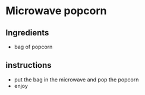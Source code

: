 # Microwave popcorn 


## Ingredients

- bag of popcorn

## instructions

- put the bag in the microwave and pop the popcorn
- enjoy
